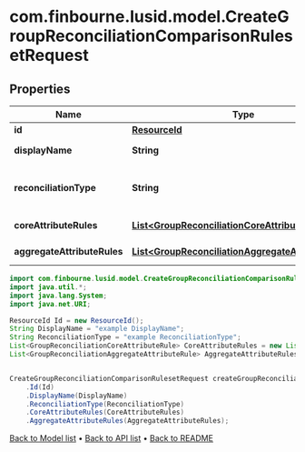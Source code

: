 # com.finbourne.lusid.model.CreateGroupReconciliationComparisonRulesetRequest

## Properties

Name | Type | Description | Notes
------------ | ------------- | ------------- | -------------
**id** | [**ResourceId**](ResourceId.md) |  | [default to ResourceId]
**displayName** | **String** | The name of the ruleset | [default to String]
**reconciliationType** | **String** | The type of reconciliation to perform. \&quot;Holding\&quot; | \&quot;Transaction\&quot; | \&quot;Valuation\&quot; | [default to String]
**coreAttributeRules** | [**List&lt;GroupReconciliationCoreAttributeRule&gt;**](GroupReconciliationCoreAttributeRule.md) | The core comparison rules | [default to List<GroupReconciliationCoreAttributeRule>]
**aggregateAttributeRules** | [**List&lt;GroupReconciliationAggregateAttributeRule&gt;**](GroupReconciliationAggregateAttributeRule.md) | The aggregate comparison rules | [default to List<GroupReconciliationAggregateAttributeRule>]

```java
import com.finbourne.lusid.model.CreateGroupReconciliationComparisonRulesetRequest;
import java.util.*;
import java.lang.System;
import java.net.URI;

ResourceId Id = new ResourceId();
String DisplayName = "example DisplayName";
String ReconciliationType = "example ReconciliationType";
List<GroupReconciliationCoreAttributeRule> CoreAttributeRules = new List<GroupReconciliationCoreAttributeRule>();
List<GroupReconciliationAggregateAttributeRule> AggregateAttributeRules = new List<GroupReconciliationAggregateAttributeRule>();


CreateGroupReconciliationComparisonRulesetRequest createGroupReconciliationComparisonRulesetRequestInstance = new CreateGroupReconciliationComparisonRulesetRequest()
    .Id(Id)
    .DisplayName(DisplayName)
    .ReconciliationType(ReconciliationType)
    .CoreAttributeRules(CoreAttributeRules)
    .AggregateAttributeRules(AggregateAttributeRules);
```


[Back to Model list](../README.md#documentation-for-models) &#8226; [Back to API list](../README.md#documentation-for-api-endpoints) &#8226; [Back to README](../README.md)
